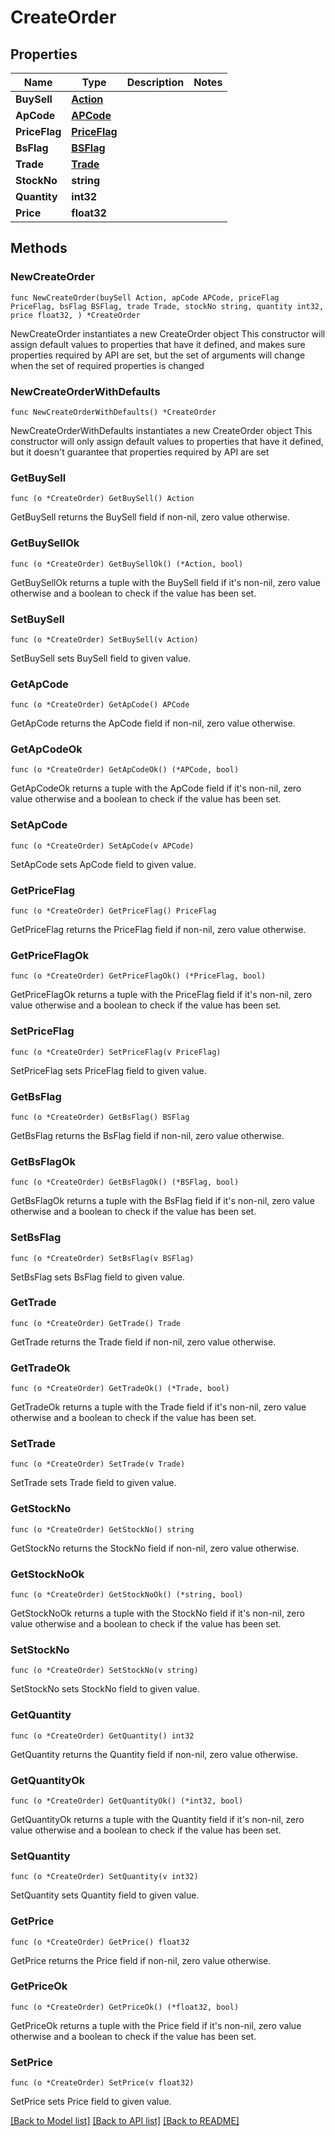 # CreateOrder

## Properties

Name | Type | Description | Notes
------------ | ------------- | ------------- | -------------
**BuySell** | [**Action**](Action.md) |  | 
**ApCode** | [**APCode**](APCode.md) |  | 
**PriceFlag** | [**PriceFlag**](PriceFlag.md) |  | 
**BsFlag** | [**BSFlag**](BSFlag.md) |  | 
**Trade** | [**Trade**](Trade.md) |  | 
**StockNo** | **string** |  | 
**Quantity** | **int32** |  | 
**Price** | **float32** |  | 

## Methods

### NewCreateOrder

`func NewCreateOrder(buySell Action, apCode APCode, priceFlag PriceFlag, bsFlag BSFlag, trade Trade, stockNo string, quantity int32, price float32, ) *CreateOrder`

NewCreateOrder instantiates a new CreateOrder object
This constructor will assign default values to properties that have it defined,
and makes sure properties required by API are set, but the set of arguments
will change when the set of required properties is changed

### NewCreateOrderWithDefaults

`func NewCreateOrderWithDefaults() *CreateOrder`

NewCreateOrderWithDefaults instantiates a new CreateOrder object
This constructor will only assign default values to properties that have it defined,
but it doesn't guarantee that properties required by API are set

### GetBuySell

`func (o *CreateOrder) GetBuySell() Action`

GetBuySell returns the BuySell field if non-nil, zero value otherwise.

### GetBuySellOk

`func (o *CreateOrder) GetBuySellOk() (*Action, bool)`

GetBuySellOk returns a tuple with the BuySell field if it's non-nil, zero value otherwise
and a boolean to check if the value has been set.

### SetBuySell

`func (o *CreateOrder) SetBuySell(v Action)`

SetBuySell sets BuySell field to given value.


### GetApCode

`func (o *CreateOrder) GetApCode() APCode`

GetApCode returns the ApCode field if non-nil, zero value otherwise.

### GetApCodeOk

`func (o *CreateOrder) GetApCodeOk() (*APCode, bool)`

GetApCodeOk returns a tuple with the ApCode field if it's non-nil, zero value otherwise
and a boolean to check if the value has been set.

### SetApCode

`func (o *CreateOrder) SetApCode(v APCode)`

SetApCode sets ApCode field to given value.


### GetPriceFlag

`func (o *CreateOrder) GetPriceFlag() PriceFlag`

GetPriceFlag returns the PriceFlag field if non-nil, zero value otherwise.

### GetPriceFlagOk

`func (o *CreateOrder) GetPriceFlagOk() (*PriceFlag, bool)`

GetPriceFlagOk returns a tuple with the PriceFlag field if it's non-nil, zero value otherwise
and a boolean to check if the value has been set.

### SetPriceFlag

`func (o *CreateOrder) SetPriceFlag(v PriceFlag)`

SetPriceFlag sets PriceFlag field to given value.


### GetBsFlag

`func (o *CreateOrder) GetBsFlag() BSFlag`

GetBsFlag returns the BsFlag field if non-nil, zero value otherwise.

### GetBsFlagOk

`func (o *CreateOrder) GetBsFlagOk() (*BSFlag, bool)`

GetBsFlagOk returns a tuple with the BsFlag field if it's non-nil, zero value otherwise
and a boolean to check if the value has been set.

### SetBsFlag

`func (o *CreateOrder) SetBsFlag(v BSFlag)`

SetBsFlag sets BsFlag field to given value.


### GetTrade

`func (o *CreateOrder) GetTrade() Trade`

GetTrade returns the Trade field if non-nil, zero value otherwise.

### GetTradeOk

`func (o *CreateOrder) GetTradeOk() (*Trade, bool)`

GetTradeOk returns a tuple with the Trade field if it's non-nil, zero value otherwise
and a boolean to check if the value has been set.

### SetTrade

`func (o *CreateOrder) SetTrade(v Trade)`

SetTrade sets Trade field to given value.


### GetStockNo

`func (o *CreateOrder) GetStockNo() string`

GetStockNo returns the StockNo field if non-nil, zero value otherwise.

### GetStockNoOk

`func (o *CreateOrder) GetStockNoOk() (*string, bool)`

GetStockNoOk returns a tuple with the StockNo field if it's non-nil, zero value otherwise
and a boolean to check if the value has been set.

### SetStockNo

`func (o *CreateOrder) SetStockNo(v string)`

SetStockNo sets StockNo field to given value.


### GetQuantity

`func (o *CreateOrder) GetQuantity() int32`

GetQuantity returns the Quantity field if non-nil, zero value otherwise.

### GetQuantityOk

`func (o *CreateOrder) GetQuantityOk() (*int32, bool)`

GetQuantityOk returns a tuple with the Quantity field if it's non-nil, zero value otherwise
and a boolean to check if the value has been set.

### SetQuantity

`func (o *CreateOrder) SetQuantity(v int32)`

SetQuantity sets Quantity field to given value.


### GetPrice

`func (o *CreateOrder) GetPrice() float32`

GetPrice returns the Price field if non-nil, zero value otherwise.

### GetPriceOk

`func (o *CreateOrder) GetPriceOk() (*float32, bool)`

GetPriceOk returns a tuple with the Price field if it's non-nil, zero value otherwise
and a boolean to check if the value has been set.

### SetPrice

`func (o *CreateOrder) SetPrice(v float32)`

SetPrice sets Price field to given value.



[[Back to Model list]](../README.md#documentation-for-models) [[Back to API list]](../README.md#documentation-for-api-endpoints) [[Back to README]](../README.md)


